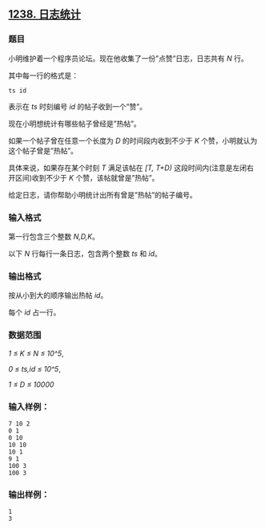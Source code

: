 ## [1238. 日志统计](https://www.acwing.com/problem/content/1240/)

### 题目

小明维护着一个程序员论坛。现在他收集了一份”点赞”日志，日志共有 *N* 行。

其中每一行的格式是：

```
ts id
```

表示在 *ts* 时刻编号 *id* 的帖子收到一个”赞”。

现在小明想统计有哪些帖子曾经是”热帖”。

如果一个帖子曾在任意一个长度为 *D* 的时间段内收到不少于 *K* 个赞，小明就认为这个帖子曾是”热帖”。

具体来说，如果存在某个时刻 *T* 满足该帖在 *[T, T+D)* 这段时间内(注意是左闭右开区间)收到不少于 *K* 个赞，该帖就曾是”热帖”。

给定日志，请你帮助小明统计出所有曾是”热帖”的帖子编号。

### 输入格式

第一行包含三个整数 *N,D,K*。

以下 *N* 行每行一条日志，包含两个整数 *ts* 和 *id*。

### 输出格式

按从小到大的顺序输出热帖 *id*。

每个 *id* 占一行。

### 数据范围

*1 ≤ K ≤ N ≤ 10^5*,

*0 ≤ ts,id ≤ 10^5*,

*1 ≤ D ≤ 10000*

### 输入样例：

```
7 10 2
0 1
0 10
10 10
10 1
9 1
100 3
100 3
```

### 输出样例：

```
1
3
```
